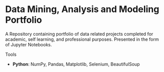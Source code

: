 # Data Mining, Analysis and Modeling Portfolio
A Repository containing portfolio of data related projects completed for academic, self learning, and professional purposes. Presented in the form of Jupyter Notebooks.

Tools

- **Python**: NumPy, Pandas, Matplotlib, Selenium, BeautifulSoup
